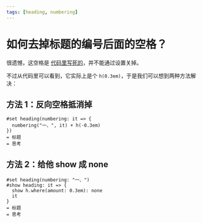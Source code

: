 ```yaml
---
tags: [heading, numbering]
---
```

# 如何去掉标题的编号后面的空格？

很遗憾，这空格是 [代码里写死的](https://github.com/typst/typst/blob/23746ee18901e08852306f35639298ad234d3481/crates/typst/src/model/heading.rs#L243)，并不能通过设置关掉。

不过从代码里可以看到，它实际上是个 `h(0.3em)`，于是我们可以想到两种方法解决：

## 方法 1：反向空格抵消掉

```typst
#set heading(numbering: it => {
  numbering("一、", it) + h(-0.3em)
})
= 标题
= 思考
```

## 方法 2：给他 show 成 none

```typst
#set heading(numbering: "一、")
#show heading: it => {
  show h.where(amount: 0.3em): none
  it
}
= 标题
= 思考
```

